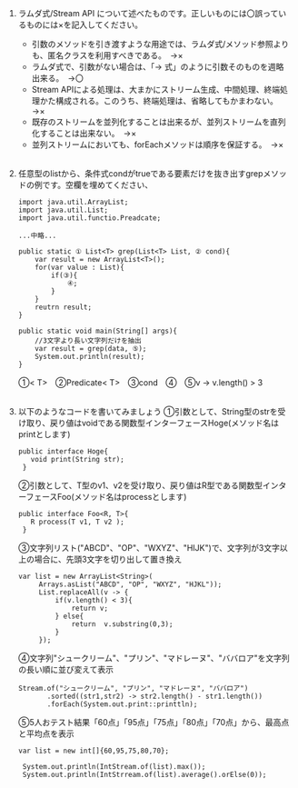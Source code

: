 1. ラムダ式/Stream API について述べたものです。正しいものには〇誤っているものには×を記入してください。
   * 引数のメソッドを引き渡すような用途では、ラムダ式/メソッド参照よりも、匿名クラスを利用すべきである。　→×
   * ラムダ式で、引数がない場合は、「-> 式」のように引数そのものを週略出来る。　→〇
   * Stream APIによる処理は、大まかにストリーム生成、中間処理、終端処理かた構成される。このうち、終端処理は、省略してもかまわない。　→×
   * 既存のストリームを並列化することは出来るが、並列ストリームを直列化することは出来ない。　→×
   * 並列ストリームにおいても、forEachメソッドは順序を保証する。　→×
   <br><br>

2. 任意型のlistから、条件式condがtrueである要素だけを抜き出すgrepメソッドの例です。空欄を埋めてください、
   ```
   import java.util.ArrayList;
   import java.util.List;
   import java.util.functio.Preadcate;

   ...中略...

   public static ① List<T> grep(List<T> List, ② cond){
       var result = new ArrayList<T>();
       for(var value : List){
           if(③){
               ④;
           }
       }
       reutrn result;
   }

   public static void main(String[] args){
       //3文字より長い文字列だけを抽出
       var result = grep(data, ⑤);
       System.out.println(result);    
   }
   ```
   ①< T>　②Predicate< T>　③cond　④　⑤v -> v.length() > 3
   <br><br>

3. 以下のようなコードを書いてみましょう
   ①引数として、String型のstrを受け取り、戻り値はvoidである関数型インターフェースHoge(メソッド名はprintとします)
   ```
   public interface Hoge{
      void print(String str);
	}
   ```
   ②引数として、T型のv1、v2を受け取り、戻り値はR型である関数型インターフェースFoo(メソッド名はprocessとします)
   ```
   public interface Foo<R, T>{
      R process(T v1, T v2 );
	}
   ```
   ③文字列リスト("ABCD"、"OP"、"WXYZ"、"HIJK")で、文字列が3文字以上の場合に、先頭3文字を切り出して置き換え
   ```
   var list = new ArrayList<String>(
		Arrays.asList("ABCD", "OP", "WXYZ", "HJKL"));
	    List.replaceAll(v -> {
			if(v.length() < 3){
				return v;
			} else{
				return  v.substring(0,3);
			}
		});
   ```
   ④文字列"シュークリーム"、"プリン"、"マドレーヌ"、"ババロア"を文字列の長い順に並び変えて表示
   ```
   Stream.of("シュークリーム", "プリン", "マドレーヌ", "ババロア")
		  .sorted((str1,str2) -> str2.length() - str1.length())
		  .forEach(System.out.print::printtln);
   ```
   ⑤5人おテスト結果「60点」「95点」「75点」「80点」「70点」から、最高点と平均点を表示
   ```
   var list = new int[]{60,95,75,80,70};

	System.out.println(IntStream.of(list).max());
	System.out.println(IntStrream.of(list).average().orElse(0));
   ```